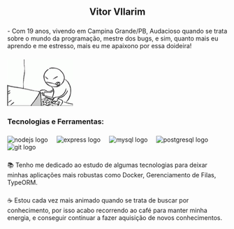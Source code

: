 <br clear="both">

<h2 align="center">Vitor VIlarim</h2>

###

<p align="left"> - Com 19 anos, vivendo em Campina Grande/PB, Audacioso quando se trata sobre o mundo da programação, mestre dos bugs, e sim, quanto mais eu aprendo e me estresso, mais eu me apaixono por essa doideira!</p>

###

![teste](https://raw.githubusercontent.com/VitorBVilarim/VitorBVilarim/main/assets/img/arquivo.gif.gif)

###

<div align="left">
</div>

###

<h3 align="left">Tecnologias e Ferramentas:</h3>

###

<div align="left">
  <img src="https://cdn.jsdelivr.net/gh/devicons/devicon/icons/nodejs/nodejs-original.svg" height="30" alt="nodejs logo"  />
  <img width="12" />
  <img src="https://cdn.jsdelivr.net/gh/devicons/devicon/icons/express/express-original.svg" height="30" alt="express logo"  />
  <img width="12" />
  <img src="https://cdn.jsdelivr.net/gh/devicons/devicon/icons/mysql/mysql-original.svg" height="30" alt="mysql logo"  />
  <img width="12" />
  <img src="https://cdn.jsdelivr.net/gh/devicons/devicon/icons/postgresql/postgresql-original.svg" height="30" alt="postgresql logo"  />
  <img width="12" />
  <img src="https://cdn.jsdelivr.net/gh/devicons/devicon/icons/git/git-original.svg" height="30" alt="git logo"  />
</div>

###

<p align="left">📚 Tenho me dedicado ao estudo de algumas tecnologias para deixar minhas aplicações mais robustas como Docker, Gerenciamento de Filas, TypeORM.</p>

###

<p align="left">☕ Estou cada vez mais animado quando se trata de buscar por conhecimento, por isso acabo recorrendo ao café para manter minha energia, e conseguir continuar a fazer aquisição de novos conhecimentos.</p>


